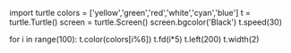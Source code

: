 import turtle 
colors = ['yellow','green','red','white','cyan','blue']
t = turtle.Turtle()
screen = turtle.Screen()
screen.bgcolor('Black')
t.speed(30)

for i in range(100):
    t.color(colors[i%6])
    t.fd(i*5)
    t.left(200)
    t.width(2)
